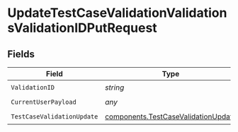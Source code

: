 # UpdateTestCaseValidationValidationsValidationIDPutRequest


## Fields

| Field                                                                                      | Type                                                                                       | Required                                                                                   | Description                                                                                |
| ------------------------------------------------------------------------------------------ | ------------------------------------------------------------------------------------------ | ------------------------------------------------------------------------------------------ | ------------------------------------------------------------------------------------------ |
| `ValidationID`                                                                             | *string*                                                                                   | :heavy_check_mark:                                                                         | N/A                                                                                        |
| `CurrentUserPayload`                                                                       | *any*                                                                                      | :heavy_check_mark:                                                                         | N/A                                                                                        |
| `TestCaseValidationUpdate`                                                                 | [components.TestCaseValidationUpdate](../../models/components/testcasevalidationupdate.md) | :heavy_check_mark:                                                                         | N/A                                                                                        |